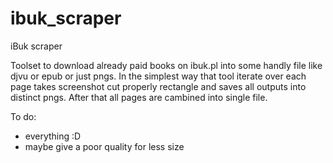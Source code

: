 ibuk_scraper
============

iBuk scraper 

Toolset to download already paid books on ibuk.pl into some handly file like djvu or epub or just pngs. In the simplest way that tool iterate over each page takes screenshot cut properly rectangle and saves all outputs into distinct pngs. After that all pages are cambined into single file.


To do:
+ everything :D 
+ maybe give a poor quality for less size 

